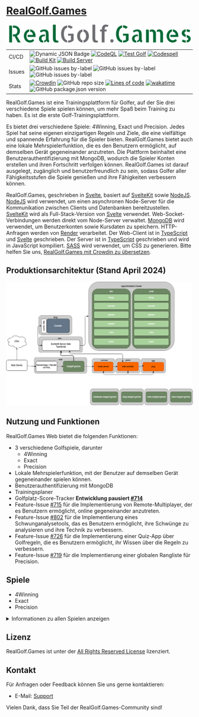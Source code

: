 # [RealGolf.Games](https://realgolf.games)

![RealGolf.Games Banner](https://raw.githubusercontent.com/realgolf/web/main/img/logo_banner.PNG)

|        |                                                                                                                                                                                                                                                                                                                                                                                                                                                                                                                                                                                                                                                                                                                                                                                                                                                                                                                                                                                                                                                                                   |
| ------ | --------------------------------------------------------------------------------------------------------------------------------------------------------------------------------------------------------------------------------------------------------------------------------------------------------------------------------------------------------------------------------------------------------------------------------------------------------------------------------------------------------------------------------------------------------------------------------------------------------------------------------------------------------------------------------------------------------------------------------------------------------------------------------------------------------------------------------------------------------------------------------------------------------------------------------------------------------------------------------------------------------------------------------------------------------------------------------- |
| CI/CD  | ![Dynamic JSON Badge](https://img.shields.io/badge/dynamic/json?url=https%3A%2F%2Frender-deploy-status-vwj3.onrender.com%2Fsrv-cpbhfa5ds78s73evmceg&query=status&style=flat-square&logo=render&label=Render) [![CodeQL](https://github.com/realgolf/realgolf/actions/workflows/github-code-scanning/codeql/badge.svg)](https://github.com/realgolf/realgolf/actions/workflows/github-code-scanning/codeql) [![Test Golf](https://github.com/realgolf/realgolf/actions/workflows/test.yml/badge.svg)](https://github.com/realgolf/realgolf/actions/workflows/test.yml) [![Codespell](https://github.com/realgolf/realgolf/actions/workflows/codespell.yml/badge.svg?branch=main)](https://github.com/realgolf/realgolf/actions/workflows/codespell.yml) [![Build Kit](https://github.com/realgolf/realgolf/actions/workflows/kit.yml/badge.svg)](https://github.com/realgolf/realgolf/actions/workflows/kit.yml) [![Build Server](https://github.com/realgolf/realgolf/actions/workflows/server.yml/badge.svg)](https://github.com/realgolf/realgolf/actions/workflows/server.yml) |
| Issues | ![GitHub issues by-label](https://img.shields.io/github/issues/realgolf/realgolf/feature) ![GitHub issues by-label](https://img.shields.io/github/issues/realgolf/realgolf/bug) ![GitHub issues by-label](https://img.shields.io/github/issues/realgolf/realgolf/game)                                                                                                                                                                                                                                                                                                                                                                                                                                                                                                                                                                                                                                                                                                                                                                                                            |
| Stats  | [![Crowdin](https://badges.crowdin.net/realgolf/localized.svg)](https://crowdin.com/project/realgolf) ![GitHub repo size](https://img.shields.io/github/repo-size/realgolf/realgolf) [![Lines of code](https://tokei.rs/b1/github/realgolf/realgolf)](https://github.com/XAMPPRocky/tokei) [![wakatime](https://wakatime.com/badge/github/realgolf/web.svg)](https://wakatime.com/badge/github/realgolf/web) ![GitHub package.json version](https://img.shields.io/github/package-json/v/realgolf/realgolf)                                                                                                                                                                                                                                                                                                                                                                                                                                                                                                                                                                       |

RealGolf.Games ist eine Trainingsplattform für Golfer, auf der Sie drei verschiedene Spiele spielen können, um mehr Spaß beim Training zu haben. Es ist die erste Golf-Trainingsplattform.

Es bietet drei verschiedene Spiele: 4Winning, Exact und Precision. Jedes Spiel hat seine eigenen einzigartigen Regeln und Ziele, die eine vielfältige und spannende Erfahrung für die Spieler bieten. RealGolf.Games bietet auch eine lokale Mehrspielerfunktion, die es den Benutzern ermöglicht, auf demselben Gerät gegeneinander anzutreten. Die Plattform beinhaltet eine Benutzerauthentifizierung mit MongoDB, wodurch die Spieler Konten erstellen und ihren Fortschritt verfolgen können. RealGolf.Games ist darauf ausgelegt, zugänglich und benutzerfreundlich zu sein, sodass Golfer aller Fähigkeitsstufen die Spiele genießen und ihre Fähigkeiten verbessern können.

RealGolf.Games, geschrieben in [Svelte](https://svelte.dev), basiert auf [SvelteKit](https://kit.svelte.dev) sowie [NodeJS](https://nodejs.org/en). [NodeJS](https://nodejs.org/en) wird verwendet, um einen asynchronen Node-Server für die Kommunikation zwischen Clients und Datenbanken bereitzustellen. [SvelteKit](https://kit.svelte.dev) wird als Full-Stack-Version von [Svelte](https://svelte.dev) verwendet. Web-Socket-Verbindungen werden direkt vom Node-Server verwaltet. [MongoDB](https://www.mongodb.com/) wird verwendet, um Benutzerkonten sowie Kursdaten zu speichern. HTTP-Anfragen werden von [Render](https://render.com) verarbeitet. Der Web-Client ist in [TypeScript](https://www.typescriptlang.org/) und [Svelte](https://svelte.dev) geschrieben. Der Server ist in [TypeScript](https://www.typescriptlang.org/) geschrieben und wird in JavaScript kompiliert. [SASS](https://sass-lang.com/) wird verwendet, um CSS zu generieren. Bitte helfen Sie uns, [RealGolf.Games mit Crowdin zu übersetzen](https://crowdin.com/project/realgolf).

## Produktionsarchitektur (Stand April 2024)

![Produktionsarchitektur von RealGolf.Games](https://raw.githubusercontent.com/realgolf/realgolf/main/img/architecture.png)

## Nutzung und Funktionen

RealGolf.Games Web bietet die folgenden Funktionen:

- 3 verschiedene Golfspiele, darunter
  - 4Winning
  - Exact
  - Precision
- Lokale Mehrspielerfunktion, mit der Benutzer auf demselben Gerät gegeneinander spielen können.
- Benutzerauthentifizierung mit MongoDB
- Trainingsplaner
- Golfplatz-Score-Tracker **Entwicklung pausiert [#714](https://github.com/realgolf/realgolf/issues/714)**
- Feature-Issue [#715](https://github.com/realgolf/realgolf/issues/715) für die Implementierung von Remote-Multiplayer, der es Benutzern ermöglicht, online gegeneinander anzutreten.
- Feature-Issue [#802](https://github.com/realgolf/realgolf/issues/802) für die Implementierung eines Schwunganalysetools, das es Benutzern ermöglicht, ihre Schwünge zu analysieren und ihre Technik zu verbessern.
- Feature-Issue [#726](https://github.com/realgolf/realgolf/issues/726) für die Implementierung einer Quiz-App über Golfregeln, die es Benutzern ermöglicht, ihr Wissen über die Regeln zu verbessern.
- Feature-Issue [#719](https://github.com/realgolf/realgolf/issues/719) für die Implementierung einer globalen Rangliste für Precision.

## Spiele

- 4Winning
- Exact
- Precision

<details>
  <summary>Informationen zu allen Spielen anzeigen</summary>

### 4Winning

In 4Winning ist das Ziel, strategisch vier Stücke in einer Reihe zu verbinden. Unsere Version des Spiels bietet ein größeres Spielfeld als das Standard-4x4-Layout mit 8 Spalten und 9 Reihen. Die zusätzlichen Spalten auf jeder Seite stellen eine Herausforderung dar: Die Spieler müssen eine bestimmte Entfernung innerhalb der seitlichen Abweichung treffen. Dieser Aspekt wird im Silbermodus und höher deutlicher, was die Komplexität erhöht und die Spieler dazu zwingt, ihre Züge sorgfältig zu überlegen.

![4Winning Spiel](https://raw.githubusercontent.com/realgolf/realgolf/main/img/4Winning.png)

### Exact

Exact ist ein Spiel, bei dem das Ziel ist, 100 oder weniger zu treffen und dabei die meisten Punkte zu erzielen. Die Spieler erhalten Punkte basierend auf den folgenden Kriterien: Genau 100 Meter zu erreichen, bringt 5 Punkte, Vielfache von zehn zu treffen, bringt 3 Punkte, Zahlen mit sich wiederholenden Ziffern bringen 2 Punkte. Zusätzlich verdoppelt das Treffen derselben Reihe die erzielten Punkte. Jede andere Zahl über 100 oder unter 5 führt zu einem Abzug von 1 Punkt. Jede andere Zahl zwischen 5 und 100 bringt 1 Punkt. Die Herausforderung besteht darin, die Genauigkeit mit der Maximierung der Punkte zu balancieren, um die höchste Punktzahl zu erreichen.

![Exact Spiel](https://raw.githubusercontent.com/realgolf/realgolf/main/img/Exact.png)

### Precision

Precision ist ein Spiel, bei dem das Ziel ist, so nah wie möglich an die Ziele zu kommen. Für jeden Meter, den Sie das Ziel verfehlen, erhalten Sie einen Punktabzug. Der Gewinner des Spiels ist der Spieler mit den meisten Punkten am Ende. Das Spiel endet, bis nur noch ein Spieler Punkte übrig hat. Sie können die Entfernung beobachten, die Sie schießen müssen, und das aktuelle Team sowie die verbleibenden Punkte für jedes Team sehen.

![Precision Spiel](https://raw.githubusercontent.com/realgolf/realgolf/main/img/Precision.png)

</details>

## Lizenz

RealGolf.Games ist unter der [All Rights Reserved License](LICENSE.md) lizenziert.

## Kontakt

Für Anfragen oder Feedback können Sie uns gerne kontaktieren:

- E-Mail: [Support](mailto:support@realgolf.games)

Vielen Dank, dass Sie Teil der RealGolf.Games-Community sind!
